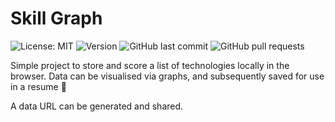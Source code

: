 # Skill Graph

![License: MIT](https://img.shields.io/github/license/leewinter/skill-graph)
![Version](https://img.shields.io/github/package-json/v/leewinter/skill-graph)
![GitHub last commit](https://img.shields.io/github/last-commit/leewinter/skill-graph)
![GitHub pull requests](https://img.shields.io/github/issues-pr/leewinter/skill-graph)

Simple project to store and score a list of technologies locally in the browser. Data can be visualised via graphs, and subsequently saved for use in a resume :thinking:

A data URL can be generated and shared.
